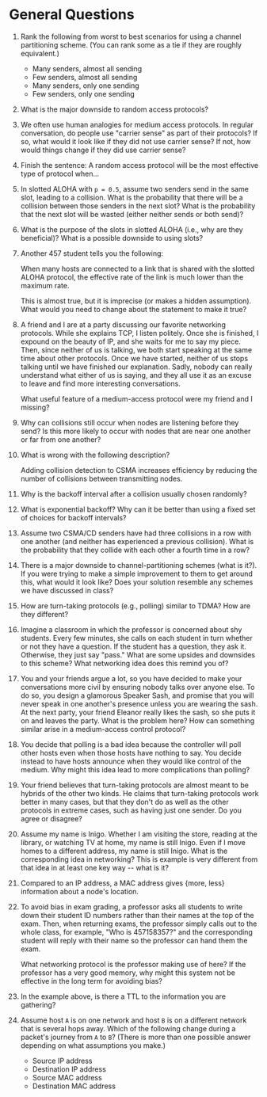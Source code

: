 # General Questions

<!--
1. Give an example of a human protocol for sharing a broadcast medium
   (e.g., the air when we speak).

2. Would your example be most similar to a channel partitioning, random access,
   or turn-taking protocol?
-->

1. Rank the following from worst to best scenarios for using a channel
   partitioning scheme.
   (You can rank some as a tie if they are roughly equivalent.)
   * Many senders, almost all sending
   * Few senders, almost all sending
   * Many senders, only one sending
   * Few senders, only one sending

2. What is the major downside to random access protocols?

3. We often use human analogies for medium access protocols.
   In regular conversation,
   do people use "carrier sense" as part of their protocols?
   If so, what would it look like if they did not use carrier sense?
   If not, how would things change if they did use carrier sense?

4. Finish the sentence:
   A random access protocol will be the most effective type of protocol when...

5. In slotted ALOHA with `p = 0.5`,
   assume two senders send in the same slot,
   leading to a collision.
   What is the probability that there will be a collision between those senders
   in the next slot?
   What is the probability that the next slot will be wasted
   (either neither sends or both send)?

6. What is the purpose of the slots in slotted ALOHA
   (i.e., why are they beneficial)?
   What is a possible downside to using slots?

7. Another 457 student tells you the following:

   When many hosts are connected to a link that is shared with the slotted
   ALOHA protocol,
   the effective rate of the link is much lower than the maximum rate.

   This is almost true,
   but it is imprecise (or makes a hidden assumption).
   What would you need to change about the statement to make it true?

8. A friend and I are at a party discussing our favorite networking protocols.
   While she explains TCP,
   I listen politely.
   Once she is finished,
   I expound on the beauty of IP,
   and she waits for me to say my piece.
   Then, since neither of us is talking,
   we both start speaking at the same time about other protocols.
   Once we have started,
   neither of us stops talking until we have finished our explanation.
   Sadly, nobody can really understand what either of us is saying,
   and they all use it as an excuse to leave and find more interesting
   conversations.

   What useful feature of a medium-access protocol were my friend and I
   missing?

9. Why can collisions still occur when nodes are listening before they send?
   Is this more likely to occur with nodes that are near one another or far
   from one another?

10. What is wrong with the following description?

    Adding collision detection to CSMA increases efficiency by reducing the
    number of collisions between transmitting nodes.

11. Why is the backoff interval after a collision usually chosen randomly?

12. What is exponential backoff?
    Why can it be better than using a fixed set of choices for backoff
    intervals?

13. Assume two CSMA/CD senders have had three collisions in a row with one
    another (and neither has experienced a previous collision).
    What is the probability that they collide with each other a fourth time in
    a row?

14. There is a major downside to channel-partitioning schemes
    (what is it?).
    If you were trying to make a simple improvement to them to get around this,
    what would it look like?
    Does your solution resemble any schemes we have discussed in class?

15. How are turn-taking protocols (e.g., polling) similar to TDMA?
    How are they different?

16. Imagine a classroom in which the professor is concerned about shy students.
    Every few minutes,
    she calls on each student in turn whether or not they have a question.
    If the student has a question,
    they ask it.
    Otherwise, they just say "pass."
    What are some upsides and downsides to this scheme?
    What networking idea does this remind you of? 

17. You and your friends argue a lot,
    so you have decided to make your conversations more civil by ensuring
    nobody talks over anyone else.
    To do so,
    you design a glamorous Speaker Sash,
    and promise that you will never speak in one another's presence unless
    you are wearing the sash.
    At the next party,
    your friend Eleanor really likes the sash,
    so she puts it on and leaves the party.
    What is the problem here?
    How can something similar arise in a medium-access control protocol?

18. You decide that polling is a bad idea because the controller will poll
    other hosts even when those hosts have nothing to say.
    You decide instead to have hosts announce when they would like control
    of the medium.
    Why might this idea lead to more complications than polling?

19. Your friend believes that turn-taking protocols are almost meant to be
    hybrids of the other two kinds.
    He claims that turn-taking protocols work better in many cases,
    but that they don't do as well as the other protocols in extreme cases,
    such as having just one sender.
    Do you agree or disagree?

20. Assume my name is Inigo.
    Whether I am visiting the store,
    reading at the library,
    or watching TV at home,
    my name is still Inigo.
    Even if I move homes to a different address,
    my name is still Inigo.
    What is the corresponding idea in networking?
    This is example is very different from that idea in at least one key way --
    what is it?

21. Compared to an IP address, a MAC address gives {more, less} information
    about a node's location.

22. To avoid bias in exam grading,
    a professor asks all students to write down their student ID numbers rather
    than their names at the top of the exam.
    Then, when returning exams, the professor simply calls out to the whole
    class, for example,
    "Who is 457158357?"
    and the corresponding student will reply with their name so the professor
    can hand them the exam.

    What networking protocol is the professor making use of here?
    If the professor has a very good memory,
    why might this system not be effective in the long term for avoiding bias?

23. In the example above,
    is there a TTL to the information you are gathering?

24. Assume host `A` is on one network and host `B` is on a different network
    that is several hops away.
    Which of the following change during a packet's journey from `A` to `B`?
    (There is more than one possible answer depending on what assumptions you
    make.)
    * Source IP address
    * Destination IP address
    * Source MAC address
    * Destination MAC address
